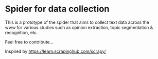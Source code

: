 # Spider for data collection

This is a prototype of the spider that aims to collect text data across the www for various studies such as opinion extraction, topic segmentation & recognition, etc. 

Feel free to contribute...


Inspired by https://learn.scrapinghub.com/scrapy/
